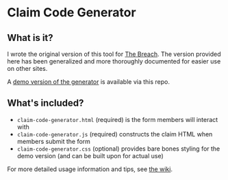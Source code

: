 # Claim Code Generator

## What is it?

I wrote the original version of this tool for [The Breach](https://breached.jcink.net/index.php?showtopic=7&view=findpost&p=30). The version provided here has been generalized and more thoroughly documented for easier use on other sites.

A [demo version of the generator](https://littlelark.github.io/magrathea/claim-code-generator/claim-code-generator.html) is available via this repo.

## What's included?

- `claim-code-generator.html` (required) is the form members will interact with
- `claim-code-generator.js` (required) constructs the claim HTML when members submit the form
- `claim-code-generator.css` (optional) provides bare bones styling for the demo version (and can be built upon for actual use)

For more detailed usage information and tips, see [the wiki](https://github.com/littlelark/magrathea/wiki/Claim-Code-Generator%3A-Getting-Started).
